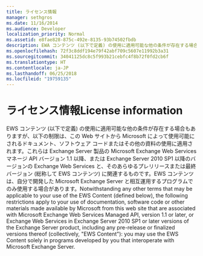 ```yaml
---
title: ライセンス情報
manager: sethgros
ms.date: 11/16/2014
ms.audience: Developer
localization_priority: Normal
ms.assetid: e8fae828-875c-492e-8135-93b74502fbdb
description: EWA コンテンツ (以下で定義) の使用に適用可能な他の条件が存在する場合もありますが、以下の制限は、この Web サイトから Microsoft によって使用可能にされるドキュメント、ソフトウェア コードまたはその他の資料の使用に適用されます。これらは Exchange Server 製品の Microsoft Exchange Web Services マネージ API バージョン 1.1 以降、または Exchange Server 2010 SP1 以降のバージョンの Exchange Web Services と、そのあらゆるプレリリースまたは最終バージョン (総称して EWS コンテンツ) に関連するものです。EWS コンテンツは、Microsoft Exchange Server と相互運用する、自分で開発したプログラムでのみ使用可能です。
ms.openlocfilehash: 72f3c8ddf194e79f42abf709c5607e11992b3a31
ms.sourcegitcommit: 34041125dc8c5f993b21cebfc4f8b72f0fd2cb6f
ms.translationtype: HT
ms.contentlocale: ja-JP
ms.lasthandoff: 06/25/2018
ms.locfileid: "19759135"
---
```

# <a name="license-information"></a><span data-ttu-id="78807-103">ライセンス情報</span><span class="sxs-lookup"><span data-stu-id="78807-103">License information</span></span>

<span data-ttu-id="78807-104">EWS コンテンツ (以下で定義) の使用に適用可能な他の条件が存在する場合もありますが、以下の制限は、この Web サイトから Microsoft によって使用可能にされるドキュメント、ソフトウェア コードまたはその他の資料の使用に適用されます。これらは Exchange Server 製品の Microsoft Exchange Web Services マネージ API バージョン 1.1 以降、または Exchange Server 2010 SP1 以降のバージョンの Exchange Web Services と、そのあらゆるプレリリースまたは最終バージョン (総称して EWS コンテンツ) に関連するものです。EWS コンテンツは、自分で開発した Microsoft Exchange Server と相互運用するプログラムでのみ使用する場合があります。</span><span class="sxs-lookup"><span data-stu-id="78807-104">Notwithstanding any other terms that may be applicable to your use of the EWS Content (defined below), the following restrictions apply to your use of documentation, software code or other materials made available by Microsoft from this web site that are associated with Microsoft Exchange Web Services Managed API, version 1.1 or later, or Exchange Web Services in Exchange Server 2010 SP1 or later versions of the Exchange Server product, including any pre-release or finalized versions thereof (collectively, "EWS Content"): you may use the EWS Content solely in programs developed by you that interoperate with Microsoft Exchange Server.</span></span>
  


